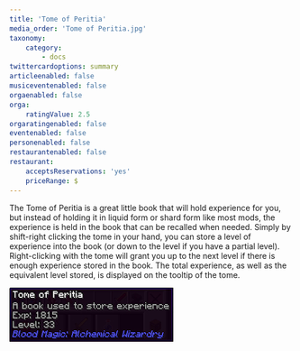```yaml
---
title: 'Tome of Peritia'
media_order: 'Tome of Peritia.jpg'
taxonomy:
    category:
        - docs
twittercardoptions: summary
articleenabled: false
musiceventenabled: false
orgaenabled: false
orga:
    ratingValue: 2.5
orgaratingenabled: false
eventenabled: false
personenabled: false
restaurantenabled: false
restaurant:
    acceptsReservations: 'yes'
    priceRange: $
---
```


The Tome of Peritia is a great little book that will hold experience for you, but instead of holding it in liquid form or shard form like most mods, the experience is held in the book that can be recalled when needed. Simply by shift-right clicking the tome in your hand, you can store a level of experience into the book (or down to the level if you have a partial level). Right-clicking with the tome will grant you up to the next level if there is enough experience stored in the book. The total experience, as well as the equivalent level stored, is displayed on the tooltip of the tome.

![](Tome%20of%20Peritia.jpg)